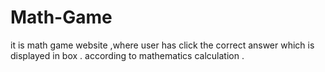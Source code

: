 # Math-Game
it is math game website ,where user has click the correct answer which is displayed in box . according to  mathematics calculation .
